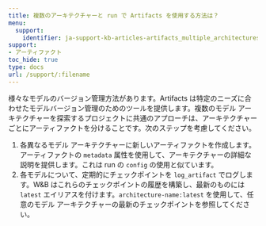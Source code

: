 ```yaml
---
title: 複数のアーキテクチャーと run で Artifacts を使用する方法は？
menu:
  support:
    identifier: ja-support-kb-articles-artifacts_multiple_architectures_runs
support:
- アーティファクト
toc_hide: true
type: docs
url: /support/:filename
---
```


様々なモデルのバージョン管理方法があります。Artifacts は特定のニーズに合わせたモデルバージョン管理のためのツールを提供します。複数のモデル アーキテクチャーを探索するプロジェクトに共通のアプローチは、アーキテクチャーごとにアーティファクトを分けることです。次のステップを考慮してください。

1. 各異なるモデル アーキテクチャーに新しいアーティファクトを作成します。アーティファクトの `metadata` 属性を使用して、アーキテクチャーの詳細な説明を提供します。これは run の `config` の使用と似ています。
2. 各モデルについて、定期的にチェックポイントを `log_artifact` でログします。W&B はこれらのチェックポイントの履歴を構築し、最新のものには `latest` エイリアスを付けます。`architecture-name:latest` を使用して、任意のモデル アーキテクチャーの最新のチェックポイントを参照してください。